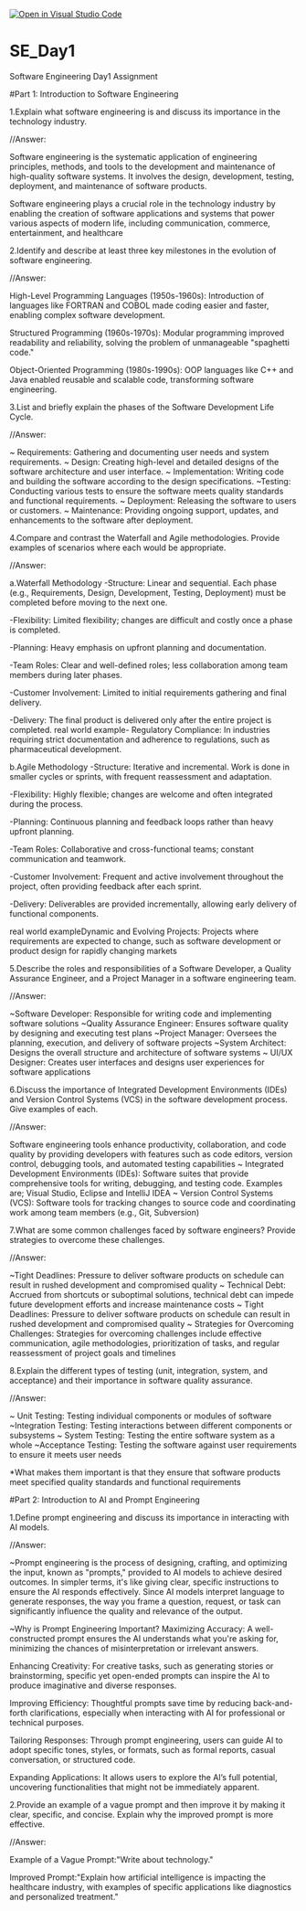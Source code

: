 [![Open in Visual Studio Code](https://classroom.github.com/assets/open-in-vscode-2e0aaae1b6195c2367325f4f02e2d04e9abb55f0b24a779b69b11b9e10269abc.svg)](https://classroom.github.com/online_ide?assignment_repo_id=18583983&assignment_repo_type=AssignmentRepo)
# SE_Day1
Software Engineering Day1 Assignment

#Part 1: Introduction to Software Engineering

1.Explain what software engineering is and discuss its importance in the technology industry.


//Answer:

Software engineering is the systematic application of engineering principles, methods, and tools to the development and maintenance of high-quality software systems. It involves the design, development, testing, deployment, and maintenance of software products.

Software engineering plays a crucial role in the technology industry by enabling the creation of software applications and systems that power various aspects of modern life, including communication, commerce, entertainment, and healthcare

2.Identify and describe at least three key milestones in the evolution of software engineering.

//Answer:

High-Level Programming Languages (1950s-1960s): Introduction of languages like FORTRAN and COBOL made coding easier and faster, enabling complex software development.

Structured Programming (1960s-1970s): Modular programming improved readability and reliability, solving the problem of unmanageable "spaghetti code."

Object-Oriented Programming (1980s-1990s): OOP languages like C++ and Java enabled reusable and scalable code, transforming software engineering.

3.List and briefly explain the phases of the Software Development Life Cycle.

//Answer:

~ Requirements: Gathering and documenting user needs and system requirements.
~ Design: Creating high-level and detailed designs of the software architecture and user 
interface.
~ Implementation: Writing code and building the software according to the design 
specifications.
~Testing: Conducting various tests to ensure the software meets quality standards and 
functional requirements.
~ Deployment: Releasing the software to users or customers.
~ Maintenance: Providing ongoing support, updates, and enhancements to the software after 
deployment.


4.Compare and contrast the Waterfall and Agile methodologies. Provide examples of scenarios where each would be appropriate.

//Answer:

a.Waterfall Methodology
-Structure: Linear and sequential. Each phase (e.g., Requirements, Design, Development, Testing, Deployment) must be completed before moving to the next one.

-Flexibility: Limited flexibility; changes are difficult and costly once a phase is completed.

-Planning: Heavy emphasis on upfront planning and documentation.

-Team Roles: Clear and well-defined roles; less collaboration among team members during later phases.

-Customer Involvement: Limited to initial requirements gathering and final delivery.

-Delivery: The final product is delivered only after the entire project is completed.
 real world example- Regulatory Compliance: In industries requiring strict documentation and adherence to regulations, such as pharmaceutical development.

b.Agile Methodology
-Structure: Iterative and incremental. Work is done in smaller cycles or sprints, with frequent reassessment and adaptation.

-Flexibility: Highly flexible; changes are welcome and often integrated during the process.

-Planning: Continuous planning and feedback loops rather than heavy upfront planning.

-Team Roles: Collaborative and cross-functional teams; constant communication and teamwork.

-Customer Involvement: Frequent and active involvement throughout the project, often providing feedback after each sprint.

-Delivery: Deliverables are provided incrementally, allowing early delivery of functional components.

real world exampleDynamic and Evolving Projects: Projects where requirements are expected to change, such as software development or product design for rapidly changing markets

5.Describe the roles and responsibilities of a Software Developer, a Quality Assurance Engineer, and a Project Manager in a software engineering team.

//Answer:

~Software Developer: Responsible for writing code and implementing software solutions
~Quality Assurance Engineer: Ensures software quality by designing and executing test 
plans
~Project Manager: Oversees the planning, execution, and delivery of software projects
~System Architect: Designs the overall structure and architecture of software systems
~ UI/UX Designer: Creates user interfaces and designs user experiences for software 
applications

6.Discuss the importance of Integrated Development Environments (IDEs) and Version Control Systems (VCS) in the software development process. Give examples of each.

//Answer:
 
Software engineering tools enhance productivity, collaboration, and code quality by providing developers with features such as code editors, version control, debugging tools, and automated testing capabilities
~ Integrated Development Environments (IDEs): Software suites that provide 
comprehensive tools for writing, debugging, and testing code. Examples are; Visual Studio, Eclipse and IntelliJ IDEA
~ Version Control Systems (VCS): Software tools for tracking changes to source code and 
coordinating work among team members (e.g., Git, Subversion)

7.What are some common challenges faced by software engineers? Provide strategies to overcome these challenges.

//Answer:

~Tight Deadlines: Pressure to deliver software products on schedule can result in rushed 
development and compromised quality
~ Technical Debt: Accrued from shortcuts or suboptimal solutions, technical debt can 
impede future development efforts and increase maintenance costs
~ Tight Deadlines: Pressure to deliver software products on schedule can result in rushed 
development and compromised quality
~ Strategies for Overcoming Challenges: Strategies for overcoming challenges include 
effective communication, agile methodologies, prioritization of tasks, and regular 
reassessment of project goals and timelines

8.Explain the different types of testing (unit, integration, system, and acceptance) and their importance in software quality assurance.

//Answer:

~ Unit Testing: Testing individual components or modules of software
~Integration Testing: Testing interactions between different components or subsystems
~ System Testing: Testing the entire software system as a whole
~Acceptance Testing: Testing the software against user requirements to ensure it meets user 
needs

*What makes them important is that they ensure that software products meet specified quality standards and functional requirements 

#Part 2: Introduction to AI and Prompt Engineering


1.Define prompt engineering and discuss its importance in interacting with AI models.

//Answer:

~Prompt engineering is the process of designing, crafting, and optimizing the input, known as "prompts," provided to AI models to achieve desired outcomes. In simpler terms, it's like giving clear, specific instructions to ensure the AI responds effectively. Since AI models interpret language to generate responses, the way you frame a question, request, or task can significantly influence the quality and relevance of the output.

~Why is Prompt Engineering Important?
Maximizing Accuracy: A well-constructed prompt ensures the AI understands what you're asking for, minimizing the chances of misinterpretation or irrelevant answers.

Enhancing Creativity: For creative tasks, such as generating stories or brainstorming, specific yet open-ended prompts can inspire the AI to produce imaginative and diverse responses.

Improving Efficiency: Thoughtful prompts save time by reducing back-and-forth clarifications, especially when interacting with AI for professional or technical purposes.

Tailoring Responses: Through prompt engineering, users can guide AI to adopt specific tones, styles, or formats, such as formal reports, casual conversation, or structured code.

Expanding Applications: It allows users to explore the AI’s full potential, uncovering functionalities that might not be immediately apparent.

2.Provide an example of a vague prompt and then improve it by making it clear, specific, and concise. Explain why the improved prompt is more effective.

//Answer:

Example of a Vague Prompt:"Write about technology."

Improved Prompt:"Explain how artificial intelligence is impacting the healthcare industry, with examples of specific applications like diagnostics and personalized treatment."
